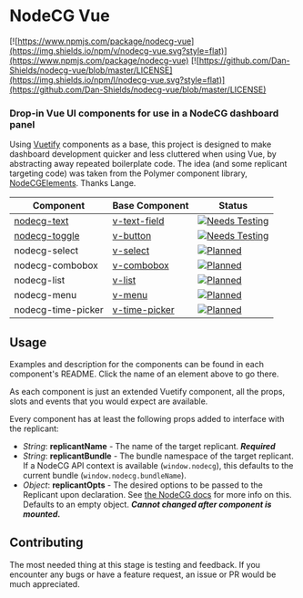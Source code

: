 # NodeCG Vue
[![https://www.npmjs.com/package/nodecg-vue](https://img.shields.io/npm/v/nodecg-vue.svg?style=flat)](https://www.npmjs.com/package/nodecg-vue) [![https://github.com/Dan-Shields/nodecg-vue/blob/master/LICENSE](https://img.shields.io/npm/l/nodecg-vue.svg?style=flat)](https://github.com/Dan-Shields/nodecg-vue/blob/master/LICENSE)

### Drop-in Vue UI components for use in a NodeCG dashboard panel
Using [Vuetify](https://vuetifyjs.com) components as a base, this project is designed to make dashboard development quicker and less cluttered when using Vue, by abstracting away repeated boilerplate code. The idea (and some replicant targeting code) was taken from the  Polymer component library, [NodeCGElements](https://github.com/NodeCGElements/nodecg-dashboard-elements). Thanks Lange.

| Component                                                                                           | Base Component                                                    | Status |
| -------------                                                                                       | -------------                                                     | ------------- |
| [nodecg-text](https://github.com/Dan-Shields/nodecg-vue/tree/master/src/components/nodecg-text)     | [v-text-field](https://vuetifyjs.com/en/components/text-fields)   | [![Needs Testing](https://img.shields.io/badge/status-needs%20testing-yellow.svg)](#) |
| [nodecg-toggle](https://github.com/Dan-Shields/nodecg-vue/tree/master/src/components/nodecg-toggle) | [v-button](https://vuetifyjs.com/en/components/buttons)           | [![Needs Testing](https://img.shields.io/badge/status-needs%20testing-yellow.svg)](#) |
| nodecg-select                                                                                       | [v-select](https://vuetifyjs.com/en/components/selects)           | [![Planned](https://img.shields.io/badge/status-planned-lightgrey.svg)](#)            |
| nodecg-combobox                                                                                     | [v-combobox](https://vuetifyjs.com/en/components/combobox)        | [![Planned](https://img.shields.io/badge/status-planned-lightgrey.svg)](#)            |
| nodecg-list                                                                                         | [v-list](https://vuetifyjs.com/en/components/lists)               | [![Planned](https://img.shields.io/badge/status-planned-lightgrey.svg)](#)            |
| nodecg-menu                                                                                         | [v-menu](https://vuetifyjs.com/en/components/menus)               | [![Planned](https://img.shields.io/badge/status-planned-lightgrey.svg)](#)            |
| nodecg-time-picker                                                                                  | [v-time-picker](https://vuetifyjs.com/en/components/time-pickers) | [![Planned](https://img.shields.io/badge/status-planned-lightgrey.svg)](#)            |

## Usage
Examples and description for the components can be found in each component's README. Click the name of an element above to go there. 

As each component is just an extended Vuetify component, all the props, slots and events that you would expect are available.

Every component has at least the following props added to interface with the replicant:
- *String*: **replicantName** - The name of the target replicant. ***Required***
- *String*: **replicantBundle** - The bundle namespace of the target replicant. If a NodeCG API context is available (`window.nodecg`), this defaults to the current bundle (`window.nodecg.bundleName`).
- *Object*: **replicantOpts** - The desired options to be passed to the Replicant upon declaration. See [the NodeCG docs](https://nodecg.com/NodeCG.html#Replicant) for more info on this. Defaults to an empty object. ***Cannot changed after component is mounted.***

## Contributing
The most needed thing at this stage is testing and feedback. If you encounter any bugs or have a feature request, an issue or PR would be much appreciated.
